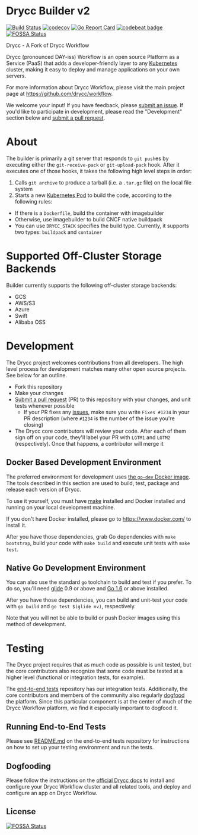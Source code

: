 # Drycc Builder v2

[![Build Status](https://drone.drycc.cc/api/badges/drycc/builder/status.svg)](https://drone.drycc.cc/drycc/builder)
[![codecov](https://codecov.io/gh/drycc/builder/branch/main/graph/badge.svg)](https://codecov.io/gh/drycc/builder)
[![Go Report Card](https://goreportcard.com/badge/github.com/drycc/builder)](https://goreportcard.com/report/github.com/drycc/builder)
[![codebeat badge](https://codebeat.co/badges/0507e5d5-163b-4280-84ea-83bd2e0c8e41)](https://codebeat.co/projects/github-com-drycc-builder-main)
[![FOSSA Status](https://app.fossa.com/api/projects/git%2Bgithub.com%2Fdrycc%2Fbuilder.svg?type=shield)](https://app.fossa.com/projects/git%2Bgithub.com%2Fdrycc%2Fbuilder?ref=badge_shield)

Drycc - A Fork of Drycc Workflow

Drycc (pronounced DAY-iss) Workflow is an open source Platform as a Service (PaaS) that adds a developer-friendly layer to any [Kubernetes][k8s-home] cluster, making it easy to deploy and manage applications on your own servers.

For more information about Drycc Workflow, please visit the main project page at https://github.com/drycc/workflow.

We welcome your input! If you have feedback, please [submit an issue][issues]. If you'd like to participate in development, please read the "Development" section below and [submit a pull request][prs].

# About

The builder is primarily a git server that responds to `git push`es by executing either the `git-receive-pack` or `git-upload-pack` hook. After it executes one of those hooks, it takes the following high level steps in order:

1. Calls `git archive` to produce a tarball (i.e. a `.tar.gz` file) on the local file system
2. Starts a new [Kubernetes Pod](http://kubernetes.io/docs/user-guide/pods/) to build the code, according to the following rules:
  - If there is a `Dockerfile`, build the container with imagebuilder
  - Otherwise, use imagebuilder to build CNCF native buildpack
  - You can use `DRYCC_STACK` specifies the build type. Currently, it supports two types: `buildpack` and `container`

# Supported Off-Cluster Storage Backends

Builder currently supports the following off-cluster storage backends:

* GCS
* AWS/S3
* Azure
* Swift
* Alibaba OSS

# Development

The Drycc project welcomes contributions from all developers. The high level process for development matches many other open source projects. See below for an outline.

* Fork this repository
* Make your changes
* [Submit a pull request][prs] (PR) to this repository with your changes, and unit tests whenever possible
	* If your PR fixes any [issues][issues], make sure you write `Fixes #1234` in your PR description (where `#1234` is the number of the issue you're closing)
* The Drycc core contributors will review your code. After each of them sign off on your code, they'll label your PR with `LGTM1` and `LGTM2` (respectively). Once that happens, a contributor will merge it

## Docker Based Development Environment

The preferred environment for development uses [the `go-dev` Docker image](https://github.com/drycc/docker-go-dev). The tools described in this section are used to build, test, package and release each version of Drycc.

To use it yourself, you must have [make](https://www.gnu.org/software/make/) installed and Docker installed and running on your local development machine.

If you don't have Docker installed, please go to https://www.docker.com/ to install it.

After you have those dependencies, grab Go dependencies with `make bootstrap`, build your code with `make build` and execute unit tests with `make test`.

## Native Go Development Environment

You can also use the standard `go` toolchain to build and test if you prefer. To do so, you'll need [glide](https://github.com/Masterminds/glide) 0.9 or above and [Go 1.6](http://golang.org) or above installed.

After you have those dependencies, you can build and unit-test your code with `go build` and `go test $(glide nv)`, respectively.

Note that you will not be able to build or push Docker images using this method of development.

# Testing

The Drycc project requires that as much code as possible is unit tested, but the core contributors also recognize that some code must be tested at a higher level (functional or integration tests, for example).

The [end-to-end tests](https://github.com/drycc/workflow-e2e) repository has our integration tests. Additionally, the core contributors and members of the community also regularly [dogfood](https://en.wikipedia.org/wiki/Eating_your_own_dog_food) the platform. Since this particular component is at the center of much of the Drycc Workflow platform, we find it especially important to dogfood it.

## Running End-to-End Tests

Please see [README.md](https://github.com/drycc/workflow-e2e/blob/main/README.md) on the end-to-end tests repository for instructions on how to set up your testing environment and run the tests.

## Dogfooding

Please follow the instructions on the [official Drycc docs](http://docs-v2.readthedocs.org/en/latest/installing-workflow/installing-drycc-workflow/) to install and configure your Drycc Workflow cluster and all related tools, and deploy and configure an app on Drycc Workflow.


[s3-api-ref]: http://docs.aws.amazon.com/AmazonS3/latest/API/APIRest.html
[install-k8s]: http://kubernetes.io/gettingstarted/
[k8s-home]: http://kubernetes.io
[issues]: https://github.com/drycc/builder/issues
[prs]: https://github.com/drycc/builder/pulls
[v2.18]: https://github.com/drycc/workflow/releases/tag/v2.18.0


## License
[![FOSSA Status](https://app.fossa.com/api/projects/git%2Bgithub.com%2Fdrycc%2Fbuilder.svg?type=large)](https://app.fossa.com/projects/git%2Bgithub.com%2Fdrycc%2Fbuilder?ref=badge_large)